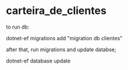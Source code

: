 # carteira_de_clientes

to run db:

dotnet-ef migrations add "migration db clientes"

after that, run migrations and update databse;

dotnet-ef database update